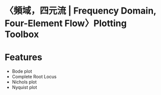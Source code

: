 # 〈頻域，四元流 | Frequency Domain, Four-Element Flow〉Plotting Toolbox
# Features
  - Bode plot
  - Complete Root Locus
  - Nichols plot
  - Nyquist plot
